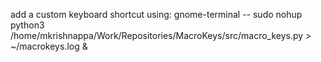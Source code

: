 add a custom keyboard shortcut using:
gnome-terminal -- sudo nohup python3 /home/mkrishnappa/Work/Repositories/MacroKeys/src/macro_keys.py > ~/macrokeys.log &